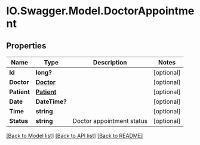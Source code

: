 # IO.Swagger.Model.DoctorAppointment
## Properties

Name | Type | Description | Notes
------------ | ------------- | ------------- | -------------
**Id** | **long?** |  | [optional] 
**Doctor** | [**Doctor**](Doctor.md) |  | [optional] 
**Patient** | [**Patient**](Patient.md) |  | [optional] 
**Date** | **DateTime?** |  | [optional] 
**Time** | **string** |  | [optional] 
**Status** | **string** | Doctor appointment status | [optional] 

[[Back to Model list]](../README.md#documentation-for-models) [[Back to API list]](../README.md#documentation-for-api-endpoints) [[Back to README]](../README.md)

